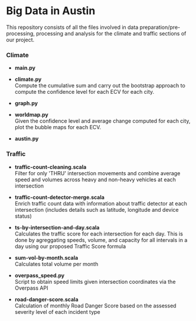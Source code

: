 # Big Data in Austin

This repository consists of all the files involved in data preparation/pre-processing, processing and analysis for the climate and traffic sections of our project.

### Climate

- **main.py** <br>

- **climate.py** <br>
Compute the cumulative sum and carry out the bootstrap approach to compute the confidence level for each ECV for each city.

- **graph.py** <br>

- **worldmap.py** <br>
Given the confidence level and average change computed for each city, plot the bubble maps for each ECV.

- **austin.py** <br>

### Traffic

- **traffic-count-cleaning.scala** <br>
Filter for only 'THRU' intersection movements and combine average speed and volumes across heavy and non-heavy vehicles at each intersection

- **traffic-count-detector-merge.scala** <br>
Enrich traffic count data with information about traffic detector at each intersection (includes details such as latitude, longitude and device status)

- **ts-by-intersection-and-day.scala** <br>
Calculates the traffic score for each intersection for each day. This is done by agreggating speeds, volume, and capacity for all intervals in a day using our proposed Traffic Score formula

- **sum-vol-by-month.scala** <br>
Calculates total volume per month

- **overpass_speed.py** <br>
Script to obtain speed limits given intersection coordinates via the Overpass API

- **road-danger-score.scala** <br>
Calculation of monthly Road Danger Score based on the assessed severity level of each incident type
